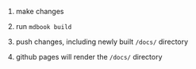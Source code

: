 1. make changes

2. run `mdbook build`

3. push changes, including newly built `/docs/` directory

4. github pages will render the `/docs/` directory